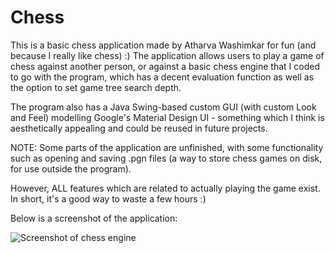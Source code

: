 # Chess

This is a basic chess application made by Atharva Washimkar for fun (and because I really like chess) :) The application allows users to play a game of chess against another person, or against a basic chess engine that I coded to go with the program, which has a decent evaluation function as well as the option to set game tree search depth.

The program also has a Java Swing-based custom GUI (with custom Look and Feel) modelling Google's Material Design UI - something which I think is aesthetically appealing and could be reused in future projects.

NOTE: Some parts of the application are unfinished, with some functionality such as opening and saving .pgn files (a way to store chess games on disk, for use outside the program).

However, ALL features which are related to actually playing the game exist. In short, it's a good way to waste a few hours :)

Below is a screenshot of the application:

![Screenshot of chess engine](http://i.imgur.com/WsprAM6.png?1)
